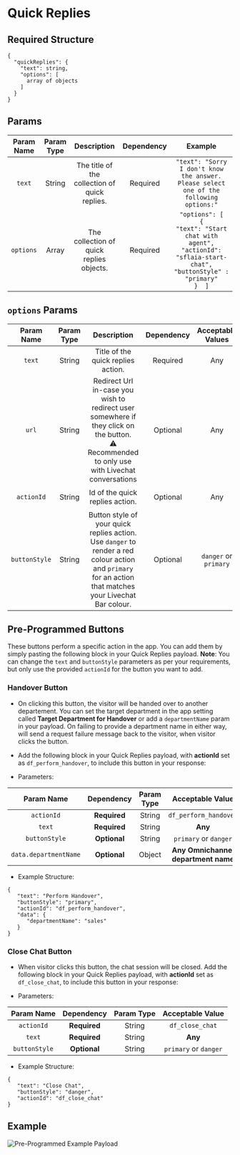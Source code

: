 # Quick Replies

## Required Structure
```
{
  "quickReplies": {
    "text": string,
    "options": [
      array of objects
    ]
  }
}
```

## Params

| **Param Name** | **Param Type** |                **Description**                | **Dependency** |                                                                         **Example**                                                                         |
|:--------------:|:--------------:|:---------------------------------------------:|:--------------:|:-----------------------------------------------------------------------------------------------------------------------------------------------------------:|
|     `text`     |     String     | The title of the collection of quick replies. |    Required    |                                 ``` "text": "Sorry I don't know the answer. Please select one of the following options:" ```                                |
|    `options`   |      Array     |    The collection of quick replies objects.   |    Required    | ``` "options": [       {         "text": "Start chat with agent",         "actionId": "sflaia-start-chat",         "buttonStyle" : "primary"       }  ] ``` |

## `options` Params

| **Param Name** | **Param Type** |                                                                      **Description**                                                                     | **Dependency** | **Acceptable Values** |               **Example**               |
|:--------------:|:--------------:|:--------------------------------------------------------------------------------------------------------------------------------------------------------:|:--------------:|:---------------------:|:---------------------------------------:|
|     `text`     |     String     |                                                            Title of the quick replies action.                                                            |    Required    |          Any          |       ``` "text": "Start Chat" ```      |
|     `url`     |     String     |   Redirect Url in-case you wish to redirect user somewhere if they click on the button. <br/> ⚠️ Recommended to only use with Livechat conversations   |   Optional    |          Any          |       ``` "text": "Start Chat" ```      |
|   `actionId`   |     String     |                                                              Id of the quick replies action.                                                             |    Optional    |          Any          | ``` "actionId": "sflaia-start-chat" ``` |
|  `buttonStyle` |     String     | Button style of your quick replies action. Use `danger` to render a red colour action and `primary` for an action that matches your Livechat Bar colour. |    Optional    | `danger` or `primary` |     ``` "buttonStyle": "primary" ```    |

## Pre-Programmed Buttons

These buttons perform a specific action in the app. You can add them by simply pasting the following block in your Quick Replies payload. **Note**: You can change the `text` and `buttonStyle` parameters as per your requirements, but only use the provided `actionId` for the button you want to add.

### Handover Button

- On clicking this button, the visitor will be handed over to another departement. You can set the target department in the app setting called **Target Department for Handover** or add a `departmentName` param in your payload. On failing to provide a department name in either way, will send a request failure message back to the visitor, when visitor clicks the button. 

- Add the following block in your Quick Replies payload, with **actionId** set as `df_perform_handover`, to include this button in your response:

- Parameters:

|      Param Name       |  Dependency  | Param Type |           Acceptable Value          |
|:---------------------:|:------------:|:----------:|:-----------------------------------:|
|       `actionId`      | **Required** |   String   |        `df_perform_handover`        |
|         `text`        | **Required** |   String   |               **Any**               |
|     `buttonStyle`     | **Optional** |   String   |        `primary` or `danger`        |
| `data.departmentName` | **Optional** |   Object   | **Any Omnichannel department name** |

- Example Structure:

```
{
   "text": "Perform Handover",
   "buttonStyle": "primary",
   "actionId": "df_perform_handover",
   "data": {
      "departmentName": "sales"
   }
}
```

### Close Chat Button

- When visitor clicks this button, the chat session will be closed. Add the following block in your Quick Replies payload, with **actionId** set as `df_close_chat`, to include this button in your response:

- Parameters:

|   Param Name  |  Dependency  | Param Type |    Acceptable Value   |
|:-------------:|:------------:|:----------:|:---------------------:|
|   `actionId`  | **Required** |   String   |    `df_close_chat`    |
|     `text`    | **Required** |   String   |        **Any**        |
| `buttonStyle` | **Optional** |   String   | `primary` or `danger` |

- Example Structure:

```
{
   "text": "Close Chat",
   "buttonStyle": "danger",
   "actionId": "df_close_chat"
}
```

## Example

![Pre-Programmed Example Payload](https://user-images.githubusercontent.com/41849970/92283593-d5e70a80-ef1d-11ea-8860-e91a4980515f.png)
